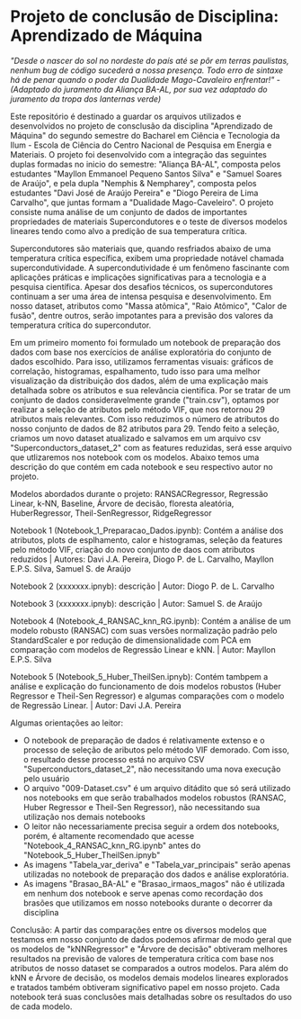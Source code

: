 # Projeto de conclusão de Disciplina: Aprendizado de Máquina

*"Desde o nascer do sol no nordeste do país até se pôr em terras paulistas, nenhum bug de código sucederá a nossa presença. Todo erro de sintaxe há de penar quando o poder da Dualidade Mago-Cavaleiro enfrentar!" - (Adaptado do juramento da Aliança BA-AL, por sua vez adaptado do juramento da tropa dos lanternas verde)*

Este repositório é destinado a guardar os arquivos utilizados e desenvolvidos no projeto de consclusão da disciplina "Aprendizado de Máquina" do segundo semestre do Bacharel em Ciência e Tecnologia da Ilum - Escola de Ciência do Centro Nacional de Pesquisa em Energia e Materiais. O projeto foi desenvolvido com a integração das seguintes duplas formadas no inicio do semestre: "Aliança BA-AL", composta pelos estudantes "Mayllon Emmanoel Pequeno Santos Silva" e "Samuel Soares de Araújo", e pela dupla "Nemphis & Nempharey", composta pelos estudantes "Davi José de Araújo Pereira" e "Diogo Pereira de Lima Carvalho", que juntas formam a "Dualidade Mago-Caveleiro". O projeto consiste numa análise de um conjunto de dados de importantes propriedades de materiais Supercondutores e o teste de diversos modelos lineares tendo como alvo a predição de sua temperatura crítica.

Supercondutores são materiais que, quando resfriados abaixo de uma temperatura crítica específica, exibem uma propriedade notável chamada supercondutividade. A supercondutividade é um fenômeno fascinante com aplicações práticas e implicações significativas para a tecnologia e a pesquisa científica. Apesar dos desafios técnicos, os supercondutores continuam a ser uma área de intensa pesquisa e desenvolvimento. Em nosso dataset, atributos como "Massa atômica", "Raio Atômico", "Calor de fusão", dentre outros, serão impotantes para a previsão dos valores da temperatura crítica do supercondutor.

Em um primeiro momento foi formulado um notebook de preparação dos dados com base nos exercícios de análise exploratória do conjunto de dados escolhido. Para isso, utilizamos ferramentas visuais: gráficos de correlação, histogramas, espalhamento, tudo isso para uma melhor visualização da distribuição dos dados, além de uma explicação mais detalhada sobre os atributos e sua relevância cientifica. Por se tratar de um conjunto de dados consideravelmente grande ("train.csv"), optamos por realizar a seleção de atributos pelo método VIF, que nos retornou 29 atributos mais relevantes. Com isso reduzimos o número de atributos do nosso conjunto de dados de 82 atributos para 29. Tendo feito a seleção, criamos um novo dataset atualizado e salvamos em um arquivo csv "Superconductors_dataset_2" com as features reduzidas, será esse arquivo que utlizaremos nos notebook com os modelos. Abaixo temos uma descrição do que contém em cada notebook e seu respectivo autor no projeto.

Modelos abordados durante o projeto: RANSACRegressor, Regressão Linear, k-NN, Baseline, Árvore de decisão, floresta aleatória, HuberRegressor, Theil-SenRegressor, RidgeRegressor

Notebook 1 (Notebook_1_Preparacao_Dados.ipynb): Contém a análise dos atributos, plots de esplhamento, calor e histogramas, seleção da features pelo método VIF, criação do novo conjunto de daos com atributos reduzidos |
Autores: Davi J.A. Pereira, Diogo P. de L. Carvalho, Mayllon E.P.S. Silva, Samuel S. de Araújo

Notebook 2 (xxxxxxx.ipnyb): descrição |
Autor: Diogo P. de L. Carvalho

Notebook 3 (xxxxxxx.ipnyb): descrição |
Autor: Samuel S. de Araújo

Notebook 4 (Notebook_4_RANSAC_knn_RG.ipynb): Contém a análise de um modelo robusto (RANSAC) com suas versões normalização padrão pelo StandardScaler e por redução de dimensionalidade com PCA em comparação com modelos de Regressão Linear e kNN. |
Autor: Mayllon E.P.S. Silva

Notebook 5 (Notebook_5_Huber_TheilSen.ipnyb): Contém tambpem a análise e explicação do funcionamento de dois modelos robustos (Huber Regressor e Theil-Sen Regressor) e algumas comparações com o modelo de Regressão Linear. |
Autor: Davi J.A. Pereira

Algumas orientações ao leitor:
<ul>
  <li>O notebook de preparação de dados é relativamente extenso e o processo de seleção de aributos pelo método VIF demorado. Com isso, o resultado desse processo está no arquivo CSV "Superconductors_dataset_2", não necessitando uma nova execução pelo usuário </li>
  <li>O arquivo "009-Dataset.csv" é um arquivo ditádito que só será utilizado nos notebooks em que serão trabalhados modelos robustos (RANSAC, Huber Regressor e Theil-Sen Regressor), não necessitando sua utilização nos demais notebooks </li>
  <li> O leitor não necessariamente precisa seguir a ordem dos notebooks, porém, é altamente recomendado que acesse "Notebook_4_RANSAC_knn_RG.ipynb" antes do "Notebook_5_Huber_TheilSen.ipnyb"</li>
  <li> As imagens "Tabela_var_deriva" e "Tabela_var_principais" serão apenas utilizadas no notebook de preparação dos dados e análise exploratória.</li>
  <li> As imagens "Brasao_BA-AL" e "Brasao_irmaos_magos" não é utilizada em nenhum dos notebook e serve apenas como recordação dos brasões que utilizamos em nosso notebooks durante o decorrer da disciplina</li>
</ul>

Conclusão:
A partir das comparações entre os diversos modelos que testamos em nosso conjunto de dados podemos afirmar de modo geral que os modelos de "kNNRegressor" e "Árvore de decisão" obtiveram melhores resultados na previsão de valores de temperatura crítica com base nos atributos de nosso dataset se comparados a outros modelos. Para além do kNN e Árvore de decisão, os modelos demais modelos lineares explorados e tratados também obtiveram significativo papel em nosso projeto. Cada notebook terá suas conclusões mais detalhadas sobre os resultados do uso de cada modelo.

